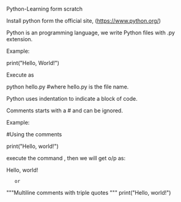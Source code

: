 Python-Learning form scratch

Install python form the official site,
(https://www.python.org/)

Python is an programming language, we write Python files with .py extension.

Example:

print("Hello, World!")

Execute as

python hello.py  #where hello.py is the file name.

Python uses indentation to indicate a block of code.

Comments starts with a # and can be ignored.

Example:

#Using the comments

print("Hello, world!")

execute the command , then we will get o/p as:

Hello, world!

       or

"""Multiline comments
with triple quotes
"""
print("Hello, world!")


